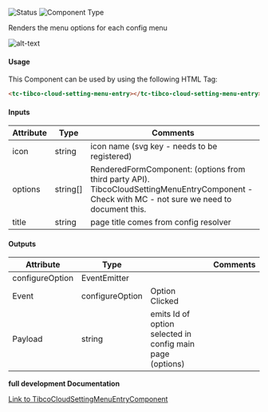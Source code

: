 
![Status][auto] ![Component Type][minor] <!--Component Meta {"created_by":"Auto", "reviewed_by":"Auto", "last_modified_by":"Auto", "comment":"none"} Component Meta -->


<p>Renders the menu options for each config menu</p>

<p><img src="../tibco-cloud-setting-menu-entry.png" alt="alt-text" class="img-responsive" title="Image"></p>



#### Usage


This Component can be used by using the following HTML Tag:

```html
<tc-tibco-cloud-setting-menu-entry></tc-tibco-cloud-setting-menu-entry>
```

#### Inputs

Attribute | Type | Comments
--- | --- | ---
icon | string | icon name (svg key - needs to be registered)
options | string[] | RenderedFormComponent: (options from third party API). TibcoCloudSettingMenuEntryComponent -Check with MC - not sure we need to document this.
title | string | page title comes from config resolver

#### Outputs

Attribute | Type |   | Comments
--- | --- | --- | ---
configureOption | EventEmitter<string> |   |  
  | Event |  configureOption  |  Option Clicked
  | Payload |  string  |  emits Id of option selected in config main page (options)


<b>full development Documentation</b>

[Link to TibcoCloudSettingMenuEntryComponent](https://tibcosoftware.github.io/TCSTK-Libdocs/libdocs/tc-core-lib/components/TibcoCloudSettingMenuEntryComponent.html)


[auto]: https://img.shields.io/badge/Status-auto%20generated-lightgrey.svg?style=flat "auto generated"

[manually]: https://img.shields.io/badge/Status-manually%20created-yellow.svg?style=flat "manually created"

[draft]: https://img.shields.io/badge/Status-draft-red.svg?style=flat "draft"

[review]: https://img.shields.io/badge/Status-need%20review-yellowgreen.svg?style=flat "need review"

[review done]: https://img.shields.io/badge/Status-review%20done-green.svg?style=flat "review done"

[finalized]: https://img.shields.io/badge/Status-finalized-brightgreen.svg?style=flat "finalized"

[top]: https://img.shields.io/badge/Component%20Type-Top-blue.svg?style=flat "top Component"

[major]: https://img.shields.io/badge/Component%20Type-major%20Component-blue.svg?style=flat "major Component"

[minor]: https://img.shields.io/badge/Component%20Type-minor%20Component-blue.svg?style=flat "minor Component"


